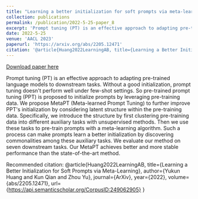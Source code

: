 ```yaml
---
title: "Learning a better initialization for soft prompts via meta-learning"
collection: publications
permalink: /publication/2022-5-25-paper_8
excerpt: 'Prompt tuning (PT) is an effective approach to adapting pre-trained language models to downstream tasks. Without a good initialization, prompt tuning doesn&apos;t perform well under few-shot settings. So pre-trained prompt tuning (PPT) is proposed to initialize prompts by leveraging pre-training data. We propose MetaPT (Meta-learned Prompt Tuning) to further improve PPT&apos;s initialization by considering latent structure within the pre-training data. Specifically, we introduce the structure by first clustering pre-training data into different auxiliary tasks with unsupervised methods. Then we use these tasks to pre-train prompts with a meta-learning algorithm. Such a process can make prompts learn a better initialization by discovering commonalities among these auxiliary tasks. We evaluate our method on seven downstream tasks. Our MetaPT achieves better and more stable performance than the state-of-the-art method.'
date: 2022-5-25
venue: 'AACL 2023'
paperurl: 'https://arxiv.org/abs/2205.12471'
citation: '@article{Huang2022LearningAB, title={Learning a Better Initialization for Soft Prompts via Meta-Learning}, author={Yukun Huang and Kun Qian and Zhou Yu}, journal={ArXiv}, year={2022}, volume={abs/2205.12471}, url={https://api.semanticscholar.org/CorpusID:249062905} }'
---
```


<a href='https://arxiv.org/abs/2205.12471'>Download paper here</a>

Prompt tuning (PT) is an effective approach to adapting pre-trained language models to downstream tasks. Without a good initialization, prompt tuning doesn&apos;t perform well under few-shot settings. So pre-trained prompt tuning (PPT) is proposed to initialize prompts by leveraging pre-training data. We propose MetaPT (Meta-learned Prompt Tuning) to further improve PPT&apos;s initialization by considering latent structure within the pre-training data. Specifically, we introduce the structure by first clustering pre-training data into different auxiliary tasks with unsupervised methods. Then we use these tasks to pre-train prompts with a meta-learning algorithm. Such a process can make prompts learn a better initialization by discovering commonalities among these auxiliary tasks. We evaluate our method on seven downstream tasks. Our MetaPT achieves better and more stable performance than the state-of-the-art method.

Recommended citation: @article{Huang2022LearningAB, title={Learning a Better Initialization for Soft Prompts via Meta-Learning}, author={Yukun Huang and Kun Qian and Zhou Yu}, journal={ArXiv}, year={2022}, volume={abs/2205.12471}, url={https://api.semanticscholar.org/CorpusID:249062905} }